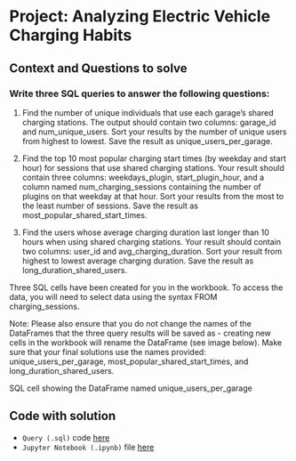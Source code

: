 # Project: Analyzing Electric Vehicle Charging Habits
## Context and Questions to solve

### Write three SQL queries to answer the following questions:

1. Find the number of unique individuals that use each garage’s shared charging stations. The output should contain two columns: garage_id and num_unique_users. Sort your results by the number of unique users from highest to lowest. Save the result as unique_users_per_garage.

2. Find the top 10 most popular charging start times (by weekday and start hour) for sessions that use shared charging stations. Your result should contain three columns: weekdays_plugin, start_plugin_hour, and a column named num_charging_sessions containing the number of plugins on that weekday at that hour. Sort your results from the most to the least number of sessions. Save the result as most_popular_shared_start_times.

3. Find the users whose average charging duration last longer than 10 hours when using shared charging stations. Your result should contain two columns: user_id and avg_charging_duration. Sort your result from highest to lowest average charging duration. Save the result as long_duration_shared_users.

Three SQL cells have been created for you in the workbook. To access the data, you will need to select data using the syntax FROM charging_sessions.

Note: Please also ensure that you do not change the names of the DataFrames that the three query results will be saved as - creating new cells in the workbook will rename the DataFrame (see image below). Make sure that your final solutions use the names provided: unique_users_per_garage, most_popular_shared_start_times, and long_duration_shared_users.

SQL cell showing the DataFrame named unique_users_per_garage

## Code with solution
- ```Query (.sql)``` code [here](./workspace/eletric-vehicle.sql)
- ```Jupyter Notebook (.ipynb)``` file [here](./workspace/notebook.ipynb)

